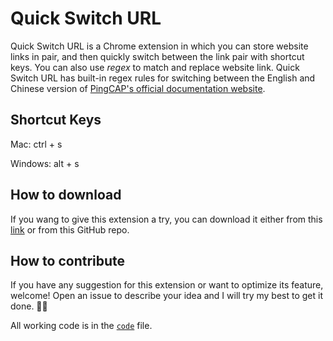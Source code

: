 # Quick Switch URL

Quick Switch URL is a Chrome extension in which you can store website links in pair, and then quickly switch between the link pair with shortcut keys. You can also use *regex* to match and replace website link. Quick Switch URL has built-in regex rules for switching between the English and Chinese version of [PingCAP's official documentation website](https://docs.pingcap.com/tidb/stable).

## Shortcut Keys

Mac: ctrl + s

Windows: alt + s

## How to download

If you wang to give this extension a try, you can download it either from this [link](https://chrome.google.com/webstore/detail/quickswitch/knjplddkmcgipbanhljlbkphpmkhgkfd?hl=zh-CN&authuser=0) or from this GitHub repo.

## How to contribute

If you have any suggestion for this extension or want to optimize its feature, welcome! Open an issue to describe your idea and I will try my best to get it done. 💪🏻

All working code is in the [`code`](/code) file. 
